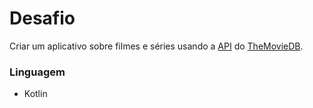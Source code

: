 
# Desafio

Criar um aplicativo sobre filmes e séries usando a [API](https://developers.themoviedb.org/3/getting-started/introduction) do [TheMovieDB](https://www.themoviedb.org/?language=en).

### Linguagem

- Kotlin
